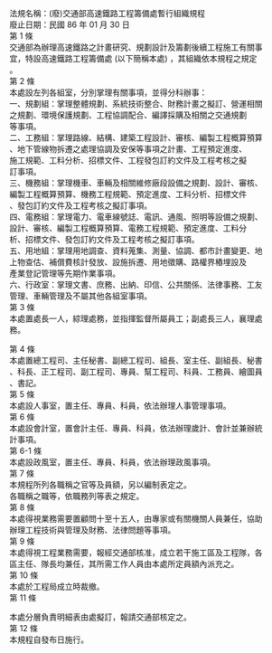 法規名稱：(廢)交通部高速鐵路工程籌備處暫行組織規程  
廢止日期：民國 86 年 01 月 30 日  
第 1 條  
交通部為辦理高速鐵路之計畫研究、規劃設計及籌劃後續工程施工有關事  
宜，特設高速鐵路工程籌備處 (以下簡稱本處) ，其組織依本規程之規定  
。  
第 2 條  
本處設左列各組室，分別掌理有關事項，並得分科辦事：  
一、規劃組：掌理整體規劃、系統技術整合、財務計畫之擬訂、營運相關  
之規劃、環境保護規劃、工程協調配合、編譯採購及相關之交通規劃  
等事項。  
二、工務組：掌理路線、結構、建築工程設計、審核、編製工程概算預算  
、地下管線物拆遷之處理協調及安保等事項之計畫、工程預定進度、  
施工規範、工料分析、招標文件、工程發包訂約文件及工程考核之擬  
訂事項。  
三、機務組：掌理機車、車輛及相關維修廠段設備之規劃、設計、審核、  
編製工程概算預算、機務工程規範、預定進度、工料分析、招標文件  
、發包訂約文件及工程考核之擬訂事項。  
四、電務組：掌理電力、電車線號誌、電訊、通風、照明等設備之規劃、  
設計、審核、編製工程概算預算、電務工程規範、預定進度、工料分  
析、招標文件、發包訂約文件及工程考核之擬訂事項。  
五、用地組：掌理用地調查、資料蒐集、測量、協調、都市計畫變更、地  
上物查估、補償費核計發放、設施拆遷、用地徵購、路權界樁埋設及  
產業登記管理等先期作業事項。  
六、行政室：掌理文書、庶務、出納、印信、公共關係、法律事務、工友  
管理、車輛管理及不屬其他各組室事項。  
第 3 條  
本處置處長一人，綜理處務，並指揮監督所屬員工；副處長三人，襄理處  
務。  


第 4 條  
本處置總工程司、主任秘書、副總工程司、組長、室主任、副組長、秘書  
、科長、正工程司、副工程司、專員、幫工程司、科員、工務員、繪圖員  
、書記。  
第 5 條  
本處設人事室，置主任、專員、科員，依法辦理人事管理事項。  
第 6 條  
本處設會計室，置會計主任、專員、科員，依法辦理歲計、會計並兼辦統  
計事項。  
第 6-1 條  
本處設政風室，置主任、專員、科員，依法辦理政風事項。  
第 7 條  
本規程所列各職稱之官等及員額，另以編制表定之。  
各職稱之職等，依職務列等表之規定。  
第 8 條  
本處得視業務需要置顧問十至十五人，由專家或有關機關人員兼任，協助  
辦理工程技術與管理及財務、法律問題等事項。  
第 9 條  
本處得視工程業務需要，報經交通部核准，成立若干施工區及工程隊，各  
區主任、隊長均兼任，其所需工作人員由本處所定員額內派充之。  
第 10 條  
本處於工程局成立時裁撤。  
第 11 條  


本處分層負責明細表由處擬訂，報請交通部核定之。  
第 12 條  
本規程自發布日施行。  


